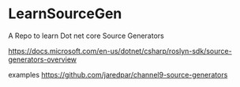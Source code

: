 # LearnSourceGen
A Repo to learn Dot net core Source Generators 


https://docs.microsoft.com/en-us/dotnet/csharp/roslyn-sdk/source-generators-overview


examples
https://github.com/jaredpar/channel9-source-generators

